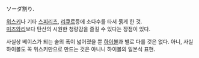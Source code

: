 ソーダ割り.  

[위스키](%EC%9C%84%EC%8A%A4%ED%82%A4.md)나 기타
[스피리츠](%EC%8A%A4%ED%94%BC%EB%A6%AC%EC%B8%A0.md),
[리큐르](%EB%A6%AC%ED%81%90%EB%A5%B4.md)등에 소다수를 타서 묽게 한 것.  
[미즈와리](%EB%AF%B8%EC%A6%88%EC%99%80%EB%A6%AC.md)보다 탄산의 시원한 청량감을 즐길 수 있다는 장점이
있다.

사실상 베이스가 되는 술의 폭이 넓어졌을 뿐 [하이볼](%ED%95%98%EC%9D%B4%EB%B3%BC.md)과 별로 다를 것은
없다. 아니, 사실 하이볼도 꼭 위스키만으로 만드는 것은 아니니 하이볼의 일본식 표현.

